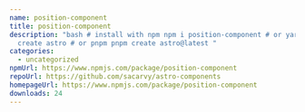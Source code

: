 ```yaml
---
name: position-component
title: position-component
description: "bash # install with npm npm i position-component # or yarn yarn
  create astro # or pnpm pnpm create astro@latest "
categories:
  - uncategorized
npmUrl: https://www.npmjs.com/package/position-component
repoUrl: https://github.com/sacarvy/astro-components
homepageUrl: https://www.npmjs.com/package/position-component
downloads: 24
---
```

